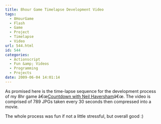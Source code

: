 ```yaml
---
title: 8hour Game Timelapse Development Video
tags:
  - 8HourGame
  - Flash
  - Game
  - Project
  - Timelapse
  - Video
url: 544.html
id: 544
categories:
  - Actionscript
  - Fun &amp; Videos
  - Programming
  - Projects
date: 2009-06-04 14:01:14
---
```


<object width="640" height="505" data="https://www.youtube.com/v/w89jG4l5fE8&amp;hl=en&amp;fs=1&amp;" type="application/x-shockwave-flash"><param name="allowFullScreen" value="true" /><param name="allowscriptaccess" value="always" /><param name="src" value="https://www.youtube.com/v/w89jG4l5fE8&amp;hl=en&amp;fs=1&amp;" /><param name="allowfullscreen" value="true" /></object>

As promised here is the time-lapse sequence for the development process of my 8hr game â€œ[Countdown with Neil Haversham](https://www.mikecann.co.uk/?p=537)â€œ. The video is comprised of 789 JPGs taken every 30 seconds then compressed into a movie.

<!-- more -->

The whole process was fun if not a little stressful, but overall good :)

